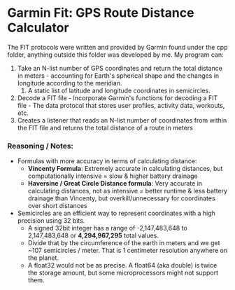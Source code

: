 # Garmin Fit: GPS Route Distance Calculator
The FIT protocols were written and provided by Garmin found under the cpp folder, anything outside this folder was developed by me. My program can:
1. Take an N-list number of GPS coordinates and return the total distance in meters - accounting for Earth's spherical shape and the changes in longitude according to the meridian. 
   1. A static list of latitude and longitude coordinates in semicircles.
2. Decode a FIT file - Incorporate Garmin's functions for decoding a FIT file - The data protocol that stores user profiles, activity data, workouts, etc.  
3. Creates a listener that reads an N-list number of coordinates from within the FIT file and returns the total distance of a route in meters

### Reasoning / Notes:
- Formulas with more accuracy in terms of calculating distance:
  - <b>Vincenty Formula</b>: Extremely accurate in calculating distances, but computationally intensive = slow & higher battery drainage
  - <b>Haversine / Great Circle Distance formula</b>: Very accurate in calculating distances, not as intensive = better runtime & less battery drainage than Vincenty, but overkill/unnecessary for coordinates over short distances
- Semicircles are an efficient way to represent coordinates with a high precision using 32 bits. 
  - A signed 32bit integer has a range of -2,147,483,648 to 2,147,483,648 or <b>4,294,967,295</b> total values. 
  - Divide that by the circumference of the earth in meters and we get ~107 semicircles / meter. That is 1 centimeter resolution anywhere on the planet. 
  - A float32 would not be as precise. A float64 (aka double) is twice the storage amount, but some microprocessors might not support them.

